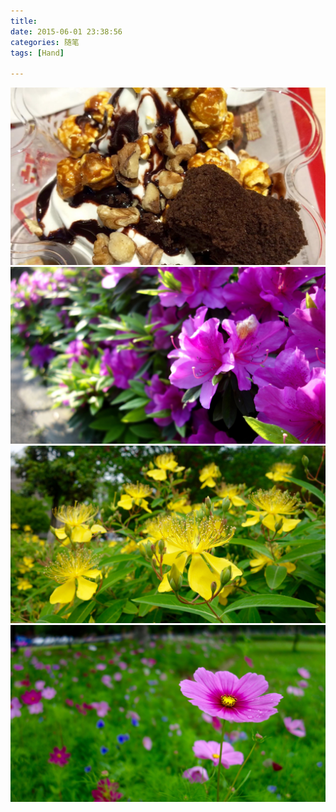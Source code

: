 ```yaml
---
title: 
date: 2015-06-01 23:38:56
categories: 随笔
tags: [Hand]

---
```

![图片](./img/6619547082863811923.jpg)
![图片](./img/6608938994678881376.jpg)
![图片](./img/6608771868911459644.jpg)
![图片](./img/6630483925025187368.jpg)

